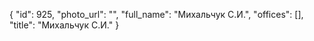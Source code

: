 {
    "id": 925,
    "photo_url": "",
    "full_name": "Михальчук С.И.",
    "offices": [],
    "title": "Михальчук С.И."
}
